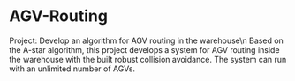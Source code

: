 # AGV-Routing
Project: Develop an algorithm for AGV routing in the warehouse\n
Based on the A-star algorithm, this project develops a system for AGV routing inside the warehouse with the built robust collision avoidance. The system can run with an unlimited number of AGVs.
